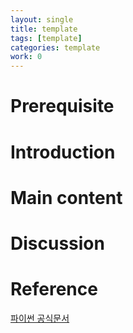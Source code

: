 ```yaml
---
layout: single
title: template
tags: [template]
categories: template
work: 0
---
```

# Prerequisite 

# Introduction

# Main content

# Discussion

# Reference 
[파이썬 공식문서](https://docs.python.org/ko/3/library/abc.html)  
